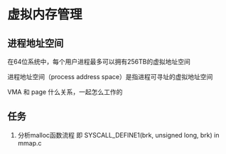 # 虚拟内存管理
## 进程地址空间
在64位系统中，每个用户进程最多可以拥有256TB的虚拟地址空间

进程地址空间（process address space）是指进程可寻址的虚拟地址空间


VMA 和 page 什么关系，一起怎么工作的

## 任务
1. 分析malloc函数流程 即 SYSCALL_DEFINE1(brk, unsigned long, brk) in mmap.c
